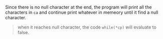 <!--
 * @Date: 2020-05-15 23:55:28
 * @LastEditor: Ning Xu
 * @Description: Description
--> 
Since there is no null character at the end, the program will print all the characters in `ca` and continue print whatever in memeory until it find a null character.
> when it reaches null character, the code `while(*cp)` will evaluate to false.
